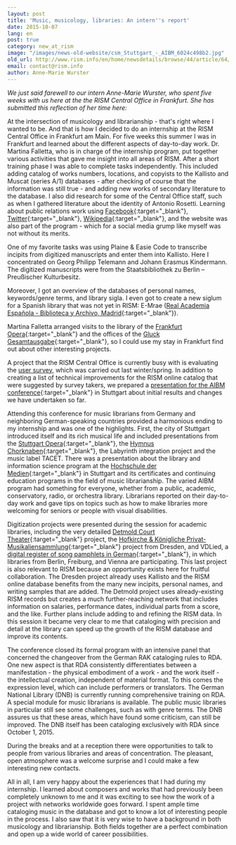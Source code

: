 ```yaml
---
layout: post
title: 'Music, musicology, libraries: An intern''s report'
date: 2015-10-07
lang: en
post: true
category: new_at_rism
image: "/images/news-old-website/csm_Stuttgart_-_AIBM_6024c498b2.jpg"
old_url: http://www.rism.info/en/home/newsdetails/browse/44/article/64/music-musicology-libraries-an-interns-report.html
email: contact@rism.info
author: Anne-Marie Wurster
---
```


_We just said farewell to our intern Anne-Marie Wurster, who spent five weeks with us here at the the RISM Central Office in Frankfurt. She has submitted this reflection of her time here:_

At the intersection of musicology and librarianship - that's right where I wanted to be. And that is how I decided to do an internship at the RISM Central Office in Frankfurt am Main. For five weeks this summer I was in Frankfurt and learned about the different aspects of day-to-day work. Dr. Martina Falletta, who is in charge of the internship program, put together various activities that gave me insight into all areas of RISM. After a short training phase I was able to complete tasks independently. This included adding catalog of works numbers, locations, and copyists to the Kallisto and Muscat (series A/1) databases - after checking of course that the information was still true - and adding new works of secondary literature to the database. I also did research for some of the Central Office staff, such as when I gathered literature about the identity of Antonio Rosetti. Learning about public relations work using [Facebook](https://www.facebook.com/RISM.info/timeline/){:target="_blank"}, [Twitter](https://twitter.com/RISM_music){:target="_blank"}, [Wikipedia](https://en.wikipedia.org/wiki/R%C3%A9pertoire_International_des_Sources_Musicales){:target="_blank"}, and the website was also part of the program - which for a social media grump like myself was not without its merits.

One of my favorite tasks was using Plaine & Easie Code to transcribe incipits from digitized manuscripts and enter them into Kallisto. Here I concentrated on Georg Philipp Telemann and Johann Erasmus Kindermann. The digitized manuscripts were from the Staatsbibliothek zu Berlin – Preußischer Kulturbesitz.

Moreover, I got an overview of the databases of personal names, keywords/genre terms, and library sigla. I even got to create a new siglum for a Spanish library that was not yet in RISM: E-Mrae ([Real Academia Española - Biblioteca y Archivo, Madrid](http://www.rae.es/){:target="_blank"}).

Martina Falletta arranged visits to the library of the [Frankfurt Opera](http://www.oper-frankfurt.de/){:target="_blank"} and the offices of the [Gluck Gesamtausgabe](http://www.gluck-gesamtausgabe.de/){:target="_blank"}, so I could use my stay in Frankfurt find out about other interesting projects.

A project that the RISM Central Office is currently busy with is evaluating the [user survey](/community/survey.html), which was carried out last winter/spring. In addition to creating a list of technical improvements for the RISM online catalog that were suggested by survey takers, we prepared a [presentation for the AIBM conference](https://web.archive.org/web/20151018095708/http://www.aibm.info/tagungen/2015-stuttgart/){:target="_blank"} in Stuttgart about initial results and changes we have undertaken so far.

Attending this conference for music librarians from Germany and neighboring German-speaking countries provided a harmonious ending to my internship and was one of the highlights. First, the city of Stuttgart introduced itself and its rich musical life and included presentations from the [Stuttgart Opera](http://www.oper-stuttgart.de/){:target="_blank"}, the [Hymnus Chorknaben](http://www.hymnus.de/){:target="_blank"}, the Labyrinth integration project and the music label TACET. There was a presentation about the library and information science program at the [Hochschule der Medien](https://www.hdm-stuttgart.de/){:target="_blank"} in Stuttgart and its certificates and continuing education programs in the field of music librarianship. The varied AIBM program had something for everyone, whether from a public, academic, conservatory, radio, or orchestra library. Librarians reported on their day-to-day work and gave tips on topics such as how to make libraries more welcoming for seniors or people with visual disabilities.

Digitization projects were presented during the session for academic libraries, including the very detailed [Detmold Court Theater](http://hoftheater-detmold.de/){:target="_blank"} project, the [Hofkirche & Königliche Privat-Musikaliensammlung](http://hofmusik.slub-dresden.de/themen/hofkirche-koenigliche-privat-musikaliensammlung/){:target="_blank"} project from Dresden, and VDLied, a [digital register of song pamphlets in German](https://staatsbibliothek-berlin.de/die-staatsbibliothek/abteilungen/handschriften-und-historische-drucke/sammlungen/historische-drucke-ab-1501/projekte/vd-lied-digital){:target="_blank"}, in which libraries from Berlin, Freiburg, and Vienna are participating. This last project is also relevant to RISM because an opportunity exists here for fruitful collaboration. The Dresden project already uses Kallisto and the RISM online database benefits from the many new incipits, personal names, and writing samples that are added. The Detmold project uses already-existing RISM records but creates a much further-reaching network that includes information on salaries, performance dates, individual parts from a score, and the like. Further plans include adding to and refining the RISM data. In this session it became very clear to me that cataloging with precision and detail at the library can speed up the growth of the RISM database and improve its contents.

The conference closed its formal program with an intensive panel that concerned the changeover from the German RAK cataloging rules to RDA. One new aspect is that RDA consistently differentiates between a manifestation - the physical embodiment of a work - and the work itself - the intellectual creation, independent of material format. To this comes the expression level, which can include performers or translators. The German National Library (DNB) is currently running comprehensive training on RDA. A special module for music librarians is available. The public music libraries in particular still see some challenges, such as with genre terms. The DNB assures us that these areas, which have found some criticism, can still be improved. The DNB itself has been cataloging exclusively with RDA since October 1, 2015.

During the breaks and at a reception there were opportunities to talk to people from various libraries and areas of concentration. The pleasant, open atmosphere was a welcome surprise and I could make a few interesting new contacts.

All in all, I am very happy about the experiences that I had during my internship. I learned about composers and works that had previously been completely unknown to me and it was exciting to see how the work of a project with networks worldwide goes forward. I spent ample time cataloging music in the database and got to know a lot of interesting people in the process. I also saw that it is very wise to have a background in both musicology and librarianship. Both fields together are a perfect combination and open up a wide world of career possibilities.
